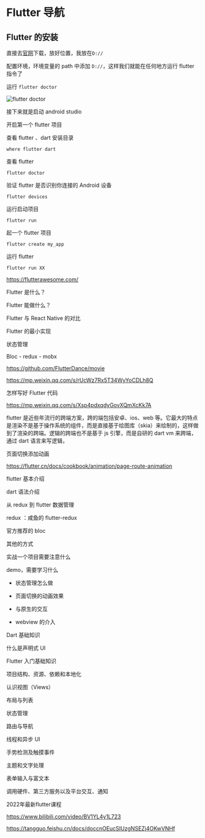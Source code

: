 # Flutter 导航

## Flutter 的安装

直接去[官网](https://flutter.cn/docs/get-started/install/windows)下载，放好位置，我放在`D://`

配置环境，环境变量的 path 中添加 `D://`，这样我们就能在任何地方运行 flutter 指令了

运行 `flutter doctor`

![flutter doctor](https://i.loli.net/2021/09/29/a9ONX47sbPUVTz5.png)

接下来就是启动 android studio

开启第一个 flutter 项目

查看 flutter 、dart 安装目录

```shell
where flutter dart
```

查看 flutter

```shell
flutter doctor
```

验证 flutter 是否识别你连接的 Android 设备

```shell
flutter devices
```

运行启动项目

```shell
flutter run
```

起一个 flutter 项目

```shell
flutter create my_app
```

运行 flutter

```shell
flutter run XX
```

https://flutterawesome.com/

Flutter 是什么？

Flutter 能做什么？

Flutter 与 React Native 的对比

Flutter 的最小实现

状态管理

Bloc - redux - mobx

https://github.com/FlutterDance/movie

https://mp.weixin.qq.com/s/rUcWz7Rx5T34WyYoCDLh8Q

怎样写好 Flutter 代码

https://mp.weixin.qq.com/s/Xsp4pdxqdyGovXQmXcKk7A

flutter 是近些年流行的跨端方案，跨的端包括安卓、ios、web 等。它最大的特点是渲染不是基于操作系统的组件，而是直接基于绘图库（skia）来绘制的，这样做到了渲染的跨端。逻辑的跨端也不是基于 js 引擎，而是自研的 dart vm 来跨端，通过 dart 语言来写逻辑，

页面切换添加动画

https://flutter.cn/docs/cookbook/animation/page-route-animation

flutter 基本介绍

dart 语法介绍

从 redux 到 flutter 数据管理

 redux ：咸鱼的 flutter-redux

 官方推荐的 bloc

 其他的方式

实战一个项目需要注意什么

demo，需要学习什么

-   状态管理怎么做

-   页面切换的动画效果

-   与原生的交互

-   webview 的介入

Dart 基础知识

什么是声明式 UI

Flutter 入门基础知识

项目结构、资源、依赖和本地化

认识视图（Views）

布局与列表

状态管理

路由与导航

线程和异步 UI

手势检测及触摸事件

主题和文字处理

表单输入与富文本

调用硬件、第三方服务以及平台交互、通知



2022年最新flutter课程

https://www.bilibili.com/video/BV1YL4y1L723

https://tangguo.feishu.cn/docs/doccnOEucSIUzgNSEZj4OKwVNHf
